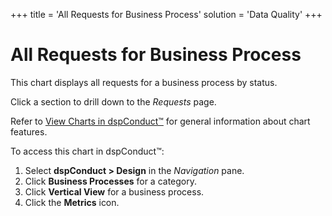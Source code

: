 +++
title = 'All Requests for Business Process'
solution = 'Data Quality'
+++

# All Requests for Business Process

This chart displays all requests for a business process by status.

Click a section to drill down to the *Requests* page.

Refer to [View Charts in dspConduct™](../Use_Cases/View_Charts.htm) for
general information about chart features.

To access this chart in dspConduct™:

1.  Select **dspConduct \> Design** in the *Navigation* pane.
2.  Click **Business Processes** for a category.
3.  Click **Vertical View** for a business process.
4.  Click the **Metrics** icon.
